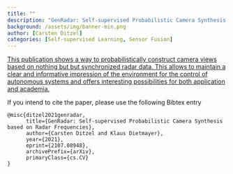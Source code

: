 ```yaml
---
title: ""
description: "GenRadar: Self-supervised Probabilistic Camera Synthesis based on Radar Frequencies"
background: /assets/img/banner-min.png
author: [Carsten Ditzel]
categories: [Self-supervised Learning, Sensor Fusion]
---
```


[This publication shows a way to probabilistically construct camera views
based on nothing but but synchronized radar data. This allows to maintain a
clear and informative impression of the environment for the control of
autonomous systems and offers interesting possibilities for both application and
academia.](https://cditzel.github.io/GenRadar/)

If you intend to cite the paper, please use the following Bibtex entry
```
@misc{ditzel2021genradar,
      title={GenRadar: Self-supervised Probabilistic Camera Synthesis based on Radar Frequencies},
      author={Carsten Ditzel and Klaus Dietmayer},
      year={2021},
      eprint={2107.08948},
      archivePrefix={arXiv},
      primaryClass={cs.CV}
}
```
